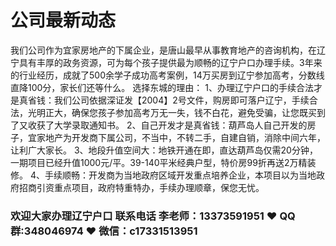 # 公司最新动态






我们公司作为宜家房地产的下属企业，是唐山最早从事教育地产的咨询机构，在辽宁具有丰厚的政务资源，可为每个孩子提供最为顺畅的辽宁户口办理手续。3年来的行业经历，成就了500余学子成功高考案例，14万买房到辽宁参加高考，分数线直降100分，家长们还等什么。
选择东城的理由：
1、办理辽宁户口的手续合法才是真省钱：我们公司依据深证发【2004】2号文件，购房即可落户辽宁，手续合法，光明正大，确保您孩子参加高考万无一失，钱不白花，避免受骗，让您既买到了又收获了大学录取通知书。
2、自己开发才是真省钱：葫芦岛人自己开发的房子，宜家地产为开发商下属公司，不当中，不转二手，自建自销，消除中间六年，让利广大家长。
3、地段升值空间大：地铁开通在即，直达葫芦岛仅需20分钟，一期项目已经升值1000元/平。39-140平米经典户型，特价房99折再送2万精装修。
4、手续顺畅：开发商为当地政府区域开发重点培养企业，本项目以为当地政府招商引资重点项目，政府特重特办，手续办理顺章，保您无忧。



### 欢迎大家办理辽宁户口 联系电话 李老师：13373591951 ❤️ QQ群:348046974 ❤️ 微信：c17331513951 



